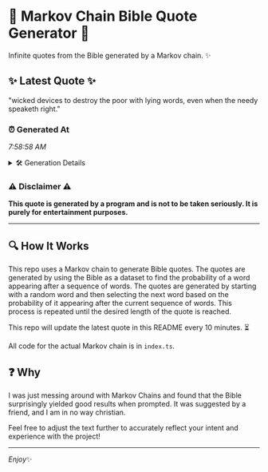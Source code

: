 # 📖 Markov Chain Bible Quote Generator 📖

Infinite quotes from the Bible generated by a Markov chain. ✨

## ✨ Latest Quote ✨
"wicked devices to destroy the poor with lying words, even when the needy speaketh right."

### ⏰ Generated At
*7:58:58 AM*

<details>
    <summary>🛠️ Generation Details</summary>
    <p>
        <strong>🌱 Seed:</strong> wicked<br>
        <strong>🔄 Iterations:</strong> 14<br>
        <strong>📜 Context History:</strong><br>[ wicked ]: devices<br>[ wicked, devices ]: to<br>[ wicked, devices, to ]: destroy<br>[ wicked, devices, to, destroy ]: the<br>[ wicked, devices, to, destroy, the ]: poor<br>[ wicked, devices, to, destroy, the, poor ]: with<br>[ devices, to, destroy, the, poor, with ]: lying<br>[ to, destroy, the, poor, with, lying ]: words,<br>[ destroy, the, poor, with, lying, words, ]: even<br>[ the, poor, with, lying, words,, even ]: when<br>[ poor, with, lying, words,, even, when ]: the<br>[ with, lying, words,, even, when, the ]: needy<br>[ lying, words,, even, when, the, needy ]: speaketh<br>[ words,, even, when, the, needy, speaketh ]: right.<br>
    </p>
</details>

### ⚠️ Disclaimer ⚠️
**This quote is generated by a program and is not to be taken seriously. It is purely for entertainment purposes.**

---

## 🔍 How It Works

This repo uses a Markov chain to generate Bible quotes. The quotes are generated by using the Bible as a dataset to find the probability of a word appearing after a sequence of words. The quotes are generated by starting with a random word and then selecting the next word based on the probability of it appearing after the current sequence of words. This process is repeated until the desired length of the quote is reached.

This repo will update the latest quote in this README every 10 minutes. ⏳

All code for the actual Markov chain is in `index.ts`.

## ❓ Why

I was just messing around with Markov Chains and found that the Bible surprisingly yielded good results when prompted. 
It was suggested by a friend, and I am in no way christian.

Feel free to adjust the text further to accurately reflect your intent and experience with the project!

---

*Enjoy*✨
